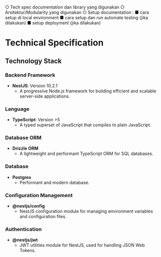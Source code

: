 ○ Tech spec documentation dan library yang digunakan
○ Arsitektur/Modularity yang digunakan
○ Setup documentation :
■ cara setup di local environment
■ cara setup dan run automate testing (jika dilakukan)
■ setup deployment (jika dilakukan)

# Technical Specification

## Technology Stack

### Backend Framework

- **NestJS**: Version 10.2.1
  - A progressive Node.js framework for building efficient and scalable server-side applications.

### Language

- **TypeScript**: Version >5
  - A typed superset of JavaScript that compiles to plain JavaScript.

### Database ORM

- **Drizzle ORM**
  - A lightweight and performant TypeScript ORM for SQL databases.

### Database

- **Postgres**
  - Performant and modern database.

### Configuration Management

- **@nestjs/config**
  - NestJS configuration module for managing environment variables and configuration files.

### Authentication

- **@nestjs/jwt**
  - JWT utilities module for NestJS, used for handling JSON Web Tokens.
